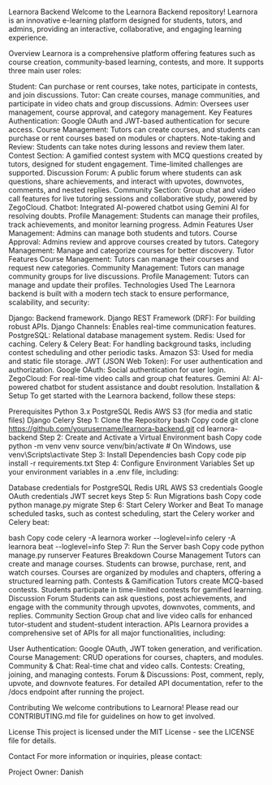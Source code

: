Learnora Backend
Welcome to the Learnora Backend repository! Learnora is an innovative e-learning platform designed for students, tutors, and admins, providing an interactive, collaborative, and engaging learning experience.

Overview
Learnora is a comprehensive platform offering features such as course creation, community-based learning, contests, and more. It supports three main user roles:

Student: Can purchase or rent courses, take notes, participate in contests, and join discussions.
Tutor: Can create courses, manage communities, and participate in video chats and group discussions.
Admin: Oversees user management, course approval, and category management.
Key Features
Authentication: Google OAuth and JWT-based authentication for secure access.
Course Management: Tutors can create courses, and students can purchase or rent courses based on modules or chapters.
Note-taking and Review: Students can take notes during lessons and review them later.
Contest Section: A gamified contest system with MCQ questions created by tutors, designed for student engagement. Time-limited challenges are supported.
Discussion Forum: A public forum where students can ask questions, share achievements, and interact with upvotes, downvotes, comments, and nested replies.
Community Section: Group chat and video call features for live tutoring sessions and collaborative study, powered by ZegoCloud.
Chatbot: Integrated AI-powered chatbot using Gemini AI for resolving doubts.
Profile Management: Students can manage their profiles, track achievements, and monitor learning progress.
Admin Features
User Management: Admins can manage both students and tutors.
Course Approval: Admins review and approve courses created by tutors.
Category Management: Manage and categorize courses for better discovery.
Tutor Features
Course Management: Tutors can manage their courses and request new categories.
Community Management: Tutors can manage community groups for live discussions.
Profile Management: Tutors can manage and update their profiles.
Technologies Used
The Learnora backend is built with a modern tech stack to ensure performance, scalability, and security:

Django: Backend framework.
Django REST Framework (DRF): For building robust APIs.
Django Channels: Enables real-time communication features.
PostgreSQL: Relational database management system.
Redis: Used for caching.
Celery & Celery Beat: For handling background tasks, including contest scheduling and other periodic tasks.
Amazon S3: Used for media and static file storage.
JWT (JSON Web Token): For user authentication and authorization.
Google OAuth: Social authentication for user login.
ZegoCloud: For real-time video calls and group chat features.
Gemini AI: AI-powered chatbot for student assistance and doubt resolution.
Installation & Setup
To get started with the Learnora backend, follow these steps:

Prerequisites
Python 3.x
PostgreSQL
Redis
AWS S3 (for media and static files)
Django
Celery
Step 1: Clone the Repository
bash
Copy code
git clone https://github.com/yourusername/learnora-backend.git
cd learnora-backend
Step 2: Create and Activate a Virtual Environment
bash
Copy code
python -m venv venv
source venv/bin/activate  # On Windows, use venv\Scripts\activate
Step 3: Install Dependencies
bash
Copy code
pip install -r requirements.txt
Step 4: Configure Environment Variables
Set up your environment variables in a .env file, including:

Database credentials for PostgreSQL
Redis URL
AWS S3 credentials
Google OAuth credentials
JWT secret keys
Step 5: Run Migrations
bash
Copy code
python manage.py migrate
Step 6: Start Celery Worker and Beat
To manage scheduled tasks, such as contest scheduling, start the Celery worker and Celery beat:

bash
Copy code
celery -A learnora worker --loglevel=info
celery -A learnora beat --loglevel=info
Step 7: Run the Server
bash
Copy code
python manage.py runserver
Features Breakdown
Course Management
Tutors can create and manage courses.
Students can browse, purchase, rent, and watch courses.
Courses are organized by modules and chapters, offering a structured learning path.
Contests & Gamification
Tutors create MCQ-based contests.
Students participate in time-limited contests for gamified learning.
Discussion Forum
Students can ask questions, post achievements, and engage with the community through upvotes, downvotes, comments, and replies.
Community Section
Group chat and live video calls for enhanced tutor-student and student-student interaction.
APIs
Learnora provides a comprehensive set of APIs for all major functionalities, including:

User Authentication: Google OAuth, JWT token generation, and verification.
Course Management: CRUD operations for courses, chapters, and modules.
Community & Chat: Real-time chat and video calls.
Contests: Creating, joining, and managing contests.
Forum & Discussions: Post, comment, reply, upvote, and downvote features.
For detailed API documentation, refer to the /docs endpoint after running the project.

Contributing
We welcome contributions to Learnora! Please read our CONTRIBUTING.md file for guidelines on how to get involved.

License
This project is licensed under the MIT License - see the LICENSE file for details.

Contact
For more information or inquiries, please contact:

Project Owner: Danish